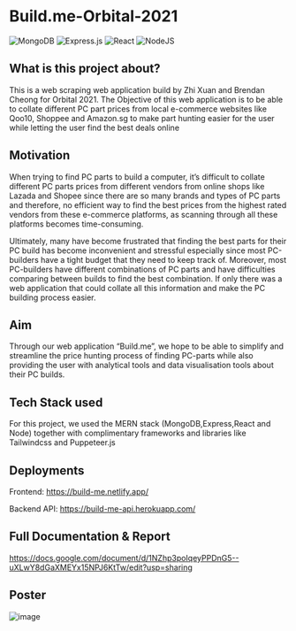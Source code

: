 # Build.me-Orbital-2021
![MongoDB](https://img.shields.io/badge/MongoDB-%234ea94b.svg?style=for-the-badge&logo=mongodb&logoColor=white)
![Express.js](https://img.shields.io/badge/express.js-%23404d59.svg?style=for-the-badge&logo=express&logoColor=%2361DAFB)
![React](https://img.shields.io/badge/react-%2320232a.svg?style=for-the-badge&logo=react&logoColor=%2361DAFB)
![NodeJS](https://img.shields.io/badge/node.js-6DA55F?style=for-the-badge&logo=node.js&logoColor=white)

## What is this project about?

This is a web scraping web application build by Zhi Xuan and Brendan Cheong for Orbital 2021. The Objective of this web application is to be able to collate different PC part prices from local e-commerce websites like Qoo10, Shoppee and Amazon.sg to make part hunting easier for the user while letting the user find the best deals online

## Motivation

When trying to find PC parts to build a computer, it’s difficult to collate different PC parts prices from different vendors from online shops like Lazada and Shopee since there are so many brands and types of PC parts and therefore, no efficient way to find the best prices from the highest rated vendors from these e-commerce platforms, as scanning through all these platforms becomes time-consuming.

Ultimately, many have become frustrated that finding the best parts for their PC build has become inconvenient and stressful especially since most PC-builders have a tight budget that they need to keep track of. Moreover, most PC-builders have different combinations of PC parts and have difficulties comparing between builds to find the best combination.
If only there was a web application that could collate all this information and make the PC building process easier.

## Aim

Through our web application “Build.me”, we hope to be able to simplify and streamline the price hunting process of finding PC-parts while also providing the user with analytical tools and data visualisation tools about their PC builds.

## Tech Stack used

For this project, we used the MERN stack (MongoDB,Express,React and Node) together with complimentary frameworks and libraries like Tailwindcss and Puppeteer.js


## Deployments
Frontend: https://build-me.netlify.app/

Backend API: https://build-me-api.herokuapp.com/


## Full Documentation & Report
https://docs.google.com/document/d/1NZhp3poIqeyPPDnG5--uXLwY8dGaXMEYx15NPJ6KtTw/edit?usp=sharing


## Poster
![image](https://drive.google.com/uc?export=view&id=1BTTHpN-t_vES68pqBIAQWZ6GKK-w2vZh)
